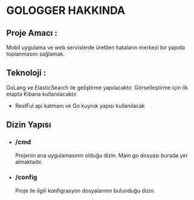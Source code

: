 # GOLOGGER HAKKINDA

## Proje Amacı : 
Mobil uygulama ve web servislerde üretilen hataların merkezi bir yapıda toplanmasını sağlamak.

## Teknoloji :
GoLang ve ElasticSearch ile geliştirme yapılacaktır. Görselleştirme için ilk etapta Kibana kullanılacaktır.

- RestFul api katmanı ve Go kuyruk yapısı kullanılacak

## Dizin Yapısı
- ### /cmd
    Projenin ana uygulamasının olduğu dizin. Main.go dosyası burada yer almaktadır.
- ### /config
    Proje ile ilgili konfigrasyon dosyalarının bulunduğu dizin.





    